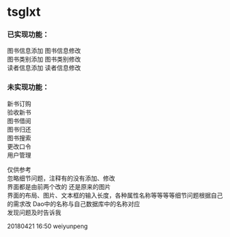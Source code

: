 # tsglxt

### 已实现功能：<br>
图书信息添加 图书信息修改<br>
图书类别添加 图书类别修改<br>
读者信息添加 读者信息修改<br>

### 未实现功能：<br>
新书订购<br>
验收新书<br>
图书借阅<br>
图书归还<br>
图书搜索<br>
更改口令<br>
用户管理<br>

仅供参考<br>
忽略细节问题，注释有的没有添加、修改<br>
界面都是由前两个改的 还是原来的图片<br>
界面的布局、图片、文本框的输入长度，各种属性名称等等等等细节问题根据自己的需求改 Dao中的名称与自己数据库中的名称对应<br>
发现问题及时告诉我<br>

20180421 16:50 weiyunpeng
